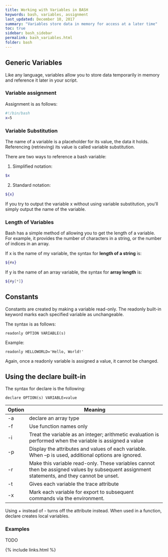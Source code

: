 ```yaml
---
title: Working with Variables in BASH
keywords: bash, variables, assignment
last_updated: December 10, 2017
summary: "Variables store data in memory for access at a later time"
toc: true
sidebar: bash_sidebar
permalink: bash_variables.html
folder: bash
---
```


## Generic Variables
Like any language, variables allow you to store data temporarily in memory and
reference it later in your script.

### Variable assignment

Assignment is as follows:

```sh
#!/bin/bash
x=5
```

### Variable Substitution
The name of a variable is a placeholder for its value, the data it holds.
Referencing (retrieving) its value is called variable substitution.

There are two ways to reference a bash variable:

1) Simplified notation:

```sh
$x
```

2) Standard notation:

```sh
${x}
```

If you try to output the variable x without using variable substitution, you'll
simply output the name of the variable.

### Length of Variables
Bash has a simple method of allowing you to get the length of a variable. For
example, it provides the number of characters in a string, or the number of
indices in an array.

If x is the name of my variable, the syntax for **length of a string** is:

```sh
${#x}
```

If y is the name of an array variable, the syntax for **array length** is:

```sh
${#y[*]}
```

## Constants
Constants are created by making a variable read-only.  The readonly built-in
keyword marks each specified variable as unchangeable.

The syntax is as follows:

    readonly OPTION VARIABLE(s)

Example:

    readonly HELLOWORLD='Hello, World!'

Again, once a readonly variable is assigned a value, it cannot be changed.

## Using the declare built-in

The syntax for declare is the following:

    declare OPTION(s) VARIABLE=value

| Option | Meaning |
|-------|--------|
| -a | declare an array type |
| -f | Use function names only |
| -i | Treat the variable as an integer; arithmetic evaluation is performed when the variable is assigned a value |
| -p | Display the attributes and values of each variable.  When –p is used, additional options are ignored. |
| -r | Make this variable read-only.  These variables cannot then be assigned values by subsequent assignment statements, and they cannot be unset. |
| -t | Gives each variable the trace attribute |
| -x | Mark each variable for export to subsequent commands via the environment. |

Using + instead of - turns off the attribute instead. When used in a function,
declare creates local variables.

### Examples

  TODO

{% include links.html %}
